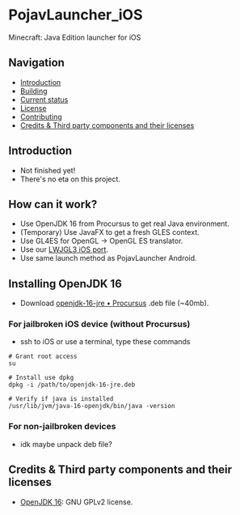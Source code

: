 # PojavLauncher_iOS
Minecraft: Java Edition launcher for iOS

## Navigation
- [Introduction](#introduction)
- [Building](#building)
- [Current status](#current-status)
- [License](#license)
- [Contributing](#contributing)
- [Credits & Third party components and their licenses](#credits--third-party-components-and-their-licenses)

## Introduction
- Not finished yet!
- There's no eta on this project.

## How can it work?
- Use OpenJDK 16 from Procursus to get real Java environment.
- (Temporary) Use JavaFX to get a fresh GLES context.
- Use GL4ES for OpenGL -> OpenGL ES translator.
- Use our [LWJGL3 iOS port](https://github.com/PojavLauncherTeam/lwjgl3).
- Use same launch method as PojavLauncher Android.

## Installing OpenJDK 16
- Download [openjdk-16-jre • Procursus](https://www.ios-repo-updates.com/repository/procursus/package/openjdk-16-jre) .deb file (~40mb).

### For jailbroken iOS device (without Procursus)
- ssh to iOS or use a terminal, type these commands
```
# Grant root access
su

# Install use dpkg
dpkg -i /path/to/openjdk-16-jre.deb

# Verify if java is installed
/usr/lib/jvm/java-16-openjdk/bin/java -version
```

### For non-jailbroken devices
- idk maybe unpack deb file?

## Credits & Third party components and their licenses
- [OpenJDK 16](https://www.ios-repo-updates.com/repository/procursus/package/openjdk-16-jre): GNU GPLv2 license.
